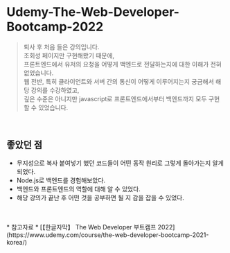 # Udemy-The-Web-Developer-Bootcamp-2022

>퇴사 후 처음 들은 강의입니다.<br>
>조회성 페이지만 구현해봤기 때문에,<br>
>프론트엔드에서 유저의 요청을 어떻게 백엔드로 전달하는지에 대한 이해가 전혀 없었습니다.<br>
>웹 전반, 특히 클라이언트와 서버 간의 통신이 어떻게 이루어지는지 궁금해서 해당 강의를 수강하였고,<br>
>깊은 수준은 아니지만 javascript로 프론트엔드에서부터 백엔드까지 모두 구현할 수 있었습니다.<br>
<br>

## 좋았던 점
* 무지성으로 복사 붙여넣기 했던 코드들이 어떤 동작 원리로 그렇게 돌아가는지 알게 되었다.
* Node.js로 백엔드를 경험해보았다.
* 백엔드와 프론트엔드의 역할에 대해 알 수 있었다.
* 해당 강의가 끝난 후 어떤 것을 공부하면 될 지 감을 잡을 수 있었다.

<br>
<br>
* 참고자료
  * [【한글자막】 The Web Developer 부트캠프 2022](https://www.udemy.com/course/the-web-developer-bootcamp-2021-korea/)

